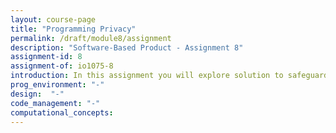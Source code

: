 ```yaml
---
layout: course-page
title: "Programming Privacy"
permalink: /draft/module8/assignment
description: "Software-Based Product - Assignment 8"
assignment-id: 8
assignment-of: io1075-8
introduction: In this assignment you will explore solution to safeguard the privacy of your GoodNight Lamp customers.
prog_environment: "-"
design:  "-"
code_management: "-"
computational_concepts:
---
```

